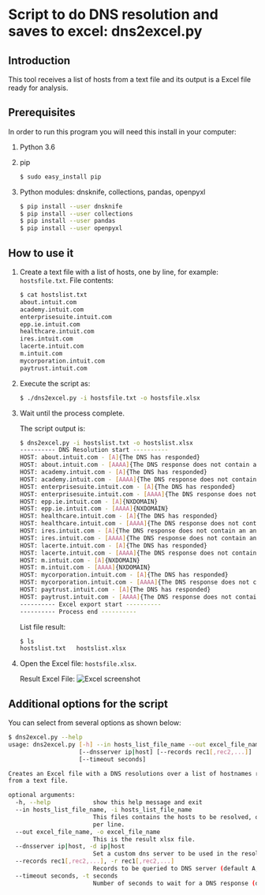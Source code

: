 # Script to do DNS resolution and saves to excel: dns2excel.py

## Introduction
This tool receives a list of hosts from a text file and its output is a Excel file ready for analysis.

## Prerequisites
In order to run this program you will need this install in your computer:

1. Python 3.6

1. pip
   ```bash
   $ sudo easy_install pip
   ```

1. Python modules: dnsknife, collections, pandas, openpyxl
   ```bash
   $ pip install --user dnsknife
   $ pip install --user collections
   $ pip install --user pandas
   $ pip install --user openpyxl
   ```

## How to use it

1. Create a text file with a list of hosts, one by line, for example: `hostsfile.txt`.
   File contents:
   ```bash
   $ cat hostslist.txt 
   about.intuit.com
   academy.intuit.com
   enterprisesuite.intuit.com
   epp.ie.intuit.com
   healthcare.intuit.com
   ires.intuit.com
   lacerte.intuit.com
   m.intuit.com
   mycorporation.intuit.com
   paytrust.intuit.com
   ```

1. Execute the script as:
   ```bash
   $ ./dns2excel.py -i hostsfile.txt -o hostsfile.xlsx
   ```

1. Wait until the process complete.

   The script output is:
   ```bash
   $ dns2excel.py -i hostslist.txt -o hostslist.xlsx
   ---------- DNS Resolution start ----------
   HOST: about.intuit.com - [A]{The DNS has responded}
   HOST: about.intuit.com - [AAAA]{The DNS response does not contain an answer to the question: about.intuit.com. IN AAAA}
   HOST: academy.intuit.com - [A]{The DNS has responded}
   HOST: academy.intuit.com - [AAAA]{The DNS response does not contain an answer to the question: academy.intuit.com. IN AAAA}
   HOST: enterprisesuite.intuit.com - [A]{The DNS has responded}
   HOST: enterprisesuite.intuit.com - [AAAA]{The DNS response does not contain an answer to the question: enterprisesuite.intuit.com. IN AAAA}
   HOST: epp.ie.intuit.com - [A]{NXDOMAIN}
   HOST: epp.ie.intuit.com - [AAAA]{NXDOMAIN}
   HOST: healthcare.intuit.com - [A]{The DNS has responded}
   HOST: healthcare.intuit.com - [AAAA]{The DNS response does not contain an answer to the question: healthcare.intuit.com. IN AAAA}
   HOST: ires.intuit.com - [A]{The DNS response does not contain an answer to the question: ires.intuit.com. IN A}
   HOST: ires.intuit.com - [AAAA]{The DNS response does not contain an answer to the question: ires.intuit.com. IN AAAA}
   HOST: lacerte.intuit.com - [A]{The DNS has responded}
   HOST: lacerte.intuit.com - [AAAA]{The DNS response does not contain an answer to the question: lacerte.intuit.com. IN AAAA}
   HOST: m.intuit.com - [A]{NXDOMAIN}
   HOST: m.intuit.com - [AAAA]{NXDOMAIN}
   HOST: mycorporation.intuit.com - [A]{The DNS has responded}
   HOST: mycorporation.intuit.com - [AAAA]{The DNS response does not contain an answer to the question: mycorporation.intuit.com. IN AAAA}
   HOST: paytrust.intuit.com - [A]{The DNS has responded}
   HOST: paytrust.intuit.com - [AAAA]{The DNS response does not contain an answer to the question: paytrust.intuit.com. IN AAAA}
   ---------- Excel export start ----------
   ---------- Process end ----------
   ```

   List file result:
   ```bash
   $ ls
   hostslist.txt   hostslist.xlsx
   ```

1. Open the Excel file: `hostsfile.xlsx`.

   Result Excel File:
   ![Excel screenshot][excel_img]


## Additional options for the script
You can select from several options as shown below:
```bash
$ dns2excel.py --help
usage: dns2excel.py [-h] --in hosts_list_file_name --out excel_file_name
                    [--dnsserver ip|host] [--records rec1[,rec2,...]]
                    [--timeout seconds]

Creates an Excel file with a DNS resolutions over a list of hostnames readed
from a text file.

optional arguments:
  -h, --help            show this help message and exit
  --in hosts_list_file_name, -i hosts_list_file_name
                        This files contains the hosts to be resolved, one host
                        per line.
  --out excel_file_name, -o excel_file_name
                        This is the result xlsx file.
  --dnsserver ip|host, -d ip|host
                        Set a custom dns server to be used in the resolution.
  --records rec1[,rec2,...], -r rec1[,rec2,...]
                        Records to be queried to DNS server (default A,AAAA).
  --timeout seconds, -t seconds
                        Number of seconds to wait for a DNS response (default 5s).
```


[excel_img]: blob/master/help/excel_img.png

